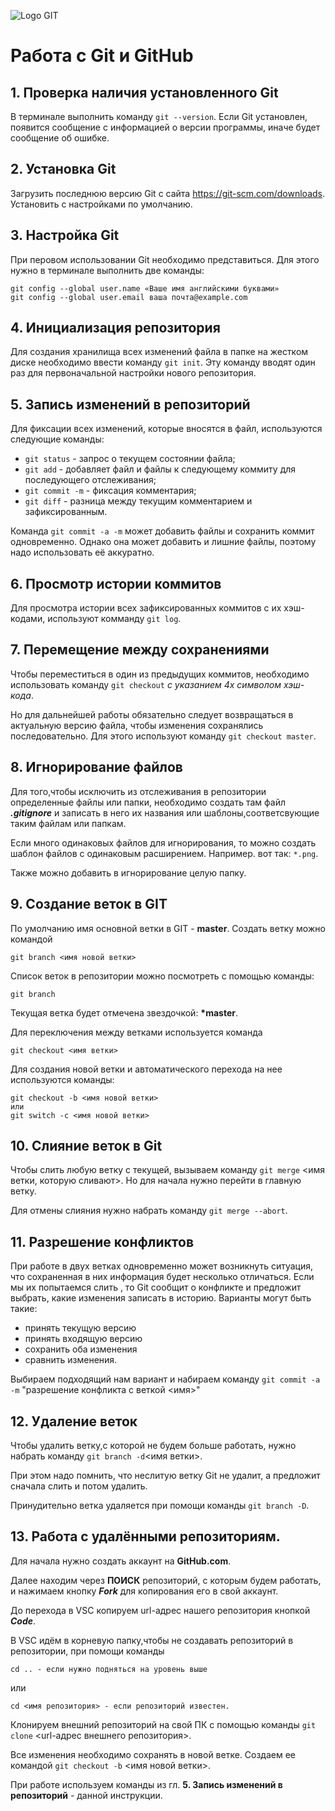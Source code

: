 ![Logo GIT](logoGIT.png)


# Работа с Git и GitHub

## 1. Проверка наличия установленного Git
В терминале выполнить команду `git --version`. Если Git  установлен, появится сообщение с информацией о версии программы, иначе будет сообщение об ошибке.

## 2. Установка Git
Загрузить последнюю версию Git с  сайта https://git-scm.com/downloads.
Установить с настройками по умолчанию.

## 3. Настройка Git
При перовом использовании Git необходимо представиться. Для этого нужно в терминале выполнить две команды:
```
git config --global user.name «Ваше имя английскими буквами»
git config --global user.email ваша почта@example.com
```
## 4. Инициализация репозитория
Для создания хранилища всех изменений файла в папке на жестком диске необходимо ввести команду `git init`. Эту команду вводят один раз для первоначальной настройки нового репозитория.

## 5. Запись изменений в репозиторий
Для фиксации всех изменений, которые вносятся в файл, используются следующие команды:

* `git status` - запрос о текущем состоянии файла; 
* `git add` - добавляет файл и файлы к следующему коммиту для последующего отслеживания;
* `git commit -m` - фиксация комментария;
* `git diff` - разница между текущим комментарием и зафиксированным.

Команда `git commit -a -m` может добавить файлы и сохранить коммит одновременно. Однако она может добавить и лишние файлы, поэтому надо использовать её аккуратно.

## 6. Просмотр истории коммитов
Для просмотра истории всех зафиксированных коммитов с их хэш-кодами, используют комманду `git log`.

## 7. Перемещение между сохранениями
Чтобы переместиться в один из предыдущих коммитов, необходимо использовать команду `git checkout` _с указанием 4х символом хэш-кода_. 

Но для дальнейшей работы обязательно следует возвращаться в актуальную версию файла, чтобы изменения сохранялись последовательно. Для этого используют команду `git checkout master`.

## 8. Игнорирование файлов

Для того,чтобы исключить из отслеживания в репозитории определенные файлы или папки, необходимо создать там файл ***.gitignore*** и записать в него их названия или шаблоны,соответсвующие таким файлам или папкам.

Если много одинаковых файлов для игнорирования, то можно создать шаблон файлов с одинаковым расширением. Например. вот так: `*.png`.

Также можно добавить в игнорирование целую папку.

## 9. Создание веток в GIT

По умолчанию имя основной ветки в  GIT - __master__. Создать ветку можно командой 
```
git branch <имя новой ветки>
```
Список веток в репозитории можно посмотреть с помощью команды:
```
git branch 
```
Текущая ветка будет отмечена звездочкой: **\*master**.

Для переключения между ветками используется команда 
```
git checkout <имя ветки>
```

Для создания новой ветки и автоматического перехода на нее используются команды:
```
git checkout -b <имя новой ветки>
или
git switch -c <имя новой ветки>
```

## 10. Слияние веток в Git

Чтобы слить любую ветку с текущей, вызываем команду `git merge` <имя ветки, которую сливают>.  Но для начала нужно перейти в главную ветку.

Для отмены слияния нужно набрать команду `git merge --abort`.

## 11. Разрешение конфликтов

При работе в двух ветках одновременно может возникнуть ситуация, что сохраненная в них информация будет несколько отличаться. Если мы их попытаемся слить , то Git сообщит о конфликте и предложит выбрать, какие изменения записать в историю. Варианты могут быть такие:
* принять текущую версию
* принять входящую версию
* сохранить оба изменения
* сравнить изменения.

Выбираем подходящий нам вариант и набираем команду `git commit -a -m` "разрешение конфликта c веткой <имя>"

## 12. Удаление веток

Чтобы удалить ветку,с которой не будем больше работать, нужно набрать команду `git branch -d`<имя ветки>.

При этом надо помнить, что неслитую ветку Git не удалит, а предложит сначала слить и потом удалить. 

Принудительно ветка удаляется при помощи команды `git branch -D`.

## 13. Работа с удалёнными репозиториям.

Для начала нужно создать аккаунт на **GitHub.com**.

Далее находим через **ПОИСК** репозиторий, с которым будем работать, и нажимаем кнопку  __*Fork*__ для копирования его в свой аккаунт.

До перехода в VSC копируем url-адрес нашего репозитория кнопкой __*Code*__.

В  VSC идём в корневую папку,чтобы не создавать репозиторий в репозитории, при помощи команды
```
cd .. - если нужно подняться на уровень выше 
```
или
```
cd <имя репозитория> - если репозиторий известен.
```

Клонируем внешний репозиторий на свой ПК с помощью команды `git clone` <url-адрес внешнего репозитория>. 

Все изменения необходимо сохранять в новой ветке. Создаем ее командой `git checkout -b` <имя новой ветки>.

При работе используем команды из гл. **5. Запись изменений в репозиторий** - данной инструкции.

